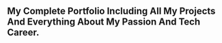 ## My Complete Portfolio Including All My Projects And Everything About My Passion And Tech Career.
